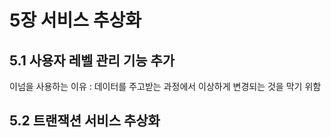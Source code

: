 # 5장 서비스 추상화

## 5.1 사용자 레벨 관리 기능 추가
이넘을 사용하는 이유 : 데이터를 주고받는 과정에서 이상하게 변경되는 것을 막기 위함

## 5.2 트랜잭션 서비스 추상화
